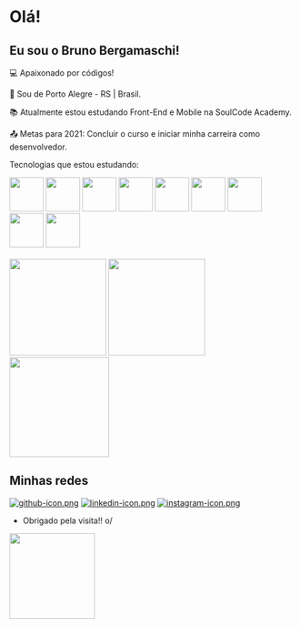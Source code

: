 # Olá!

## Eu sou o Bruno Bergamaschi!

 
:computer: Apaixonado por códigos!

:house_with_garden: Sou de Porto Alegre - RS | Brasil.

:books: Atualmente estou estudando Front-End e Mobile na SoulCode Academy.

:outbox_tray: Metas para 2021: Concluir o curso e iniciar minha carreira como desenvolvedor.

Tecnologias que estou estudando:

<div>
 <img height="60em" src="https://i.postimg.cc/VkqFz06D/html.png"/>
 <img height="60em" src="https://i.postimg.cc/xdjp73RK/css.png"/>
 <img height="60em" src="https://i.postimg.cc/1zW7ZVCb/js.png"/>
 <img height="60em" src="https://i.postimg.cc/Y2PRRwZf/bootstrap.png"/>
 <img height="60em" src="https://i.postimg.cc/MZfPhTyr/react.png"/>
 <img height="60em" src="https://i.postimg.cc/BvvNNQSp/dart.png"/>
 <img height="60em" src="https://i.postimg.cc/7LQ9R8bk/flutter.png"/>
 <img height="60em" src="https://i.postimg.cc/15ZH2KRf/firebase.png"/>
 <img height="60em" src="https://i.postimg.cc/dtmBYTDn/git.png"/>
</div>

<br>

<div>
 <img height="170em" src="https://github-readme-stats.vercel.app/api?username=bruno-bergamaschi&show_icons=true&theme=dark"/>
 <img height="170em" src="https://github-readme-stats.vercel.app/api/top-langs/?username=bruno-bergamaschi&layout=compact&theme=dark"/>
</div>

<div>
 <img height="175em" src="https://github.com/bruno-bergamaschi/bruno-bergamaschi/blob/output/github-contribution-grid-snake.svg"/>
</div>

## Minhas redes

[![github-icon.png](https://i.postimg.cc/HnTr4jHs/github-icon.png)](https://github.com/bruno-bergamaschi) [![linkedin-icon.png](https://i.postimg.cc/282ZGd1p/linkedin-icon.png)](https://www.linkedin.com/in/brunobergamaschi/) [![instagram-icon.png](https://i.postimg.cc/cCc8VwTn/instagram-icon.png)](https://www.instagram.com/brunobergamaschi_/)

- Obrigado pela visita!! o/

<div>
 <img height="150em" src="https://i.postimg.cc/T3J8scz9/giphy.gif"/>
</div>
